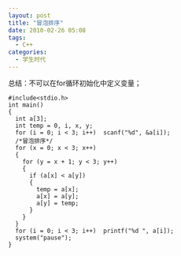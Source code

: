 ```yaml
---
layout: post
title: "冒泡排序"
date: 2010-02-26 05:08
tags: 
  - C++
categories: 
  - 学生时代
---
```


总结：不可以在for循环初始化中定义变量；

    #include<stdio.h>  
    int main()
    {
      int a[3];
      int temp = 0, i, x, y;
      for (i = 0; i < 3; i++)  scanf("%d", &a[i]);
      /*冒泡排序*/
      for (x = 0; x < 3; x++)
      {
        for (y = x + 1; y < 3; y++)
        {
          if (a[x] < a[y])
          {
            temp = a[x];
            a[x] = a[y];
            a[y] = temp;
          }
        }
      }
      for (i = 0; i < 3; i++)  printf("%d ", a[i]);
      system("pause");
    }

